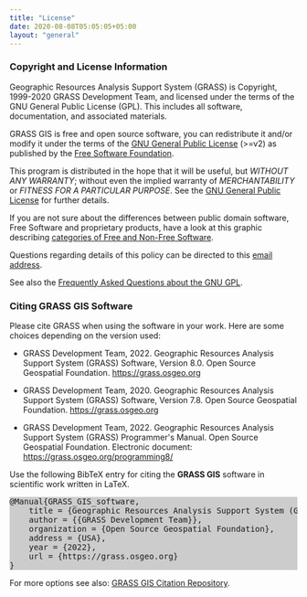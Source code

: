 ```yaml
---
title: "License"
date: 2020-08-08T05:05:05+05:00
layout: "general"
---
```


### Copyright and License Information

Geographic Resources Analysis Support System (GRASS) is Copyright, 
1999-2020 GRASS Development Team, and licensed under the terms of 
the GNU General Public License (GPL). This includes all software, 
documentation, and associated materials.

GRASS GIS is free and open source software, you can redistribute it 
and/or modify it under the terms of the 
[GNU General Public License](https://www.gnu.org/licenses/#GPL) (>=v2)
as published by the [Free Software Foundation](https://www.fsf.org/).

This program is distributed in the hope that it will be useful, 
but *WITHOUT ANY WARRANTY*; without even the implied warranty 
of *MERCHANTABILITY* or *FITNESS FOR A PARTICULAR PURPOSE*. 
See the [GNU General Public License](https://www.gnu.org/licenses/#GPL)
for further details.

If you are not sure about the differences between public domain
software, Free Software and proprietary products, have a look 
at this graphic describing [categories of Free and Non-Free Software](https://www.gnu.org/philosophy/categories.html).

Questions regarding details of this policy can be directed to 
this <a href="mailto:grass-web@lists.osgeo.org" target="_blank">email address</a>.

See also the [Frequently Asked Questions about the GNU GPL](https://www.gnu.org/licenses/gpl-faq.html).

### Citing GRASS GIS Software

Please cite GRASS when using the software in your work. Here are some choices
depending on the version used:

- GRASS Development Team, 2022. Geographic Resources Analysis Support System (GRASS)
Software, Version 8.0. Open Source Geospatial Foundation. https://grass.osgeo.org

- GRASS Development Team, 2020. Geographic Resources Analysis Support System (GRASS) 
Software, Version 7.8. Open Source Geospatial Foundation. https://grass.osgeo.org

- GRASS Development Team, 2022. Geographic Resources Analysis Support System (GRASS) 
Programmer's Manual. Open Source Geospatial Foundation. Electronic document: 
https://grass.osgeo.org/programming8/

<p> Use the following BibTeX entry for citing the <b>GRASS GIS</b> software in 
scientific work written in LaTeX.</p>

<pre style="background-color:#CCCCCC">
@Manual{GRASS_GIS_software,
    title = {Geographic Resources Analysis Support System (GRASS GIS) Software},
    author = {{GRASS Development Team}},
    organization = {Open Source Geospatial Foundation},
    address = {USA},
    year = {2022},
    url = {https://grass.osgeo.org}
}
</pre>

For more options see also: [GRASS GIS Citation Repository](https://grasswiki.osgeo.org/wiki/GRASS_Citation_Repository).
